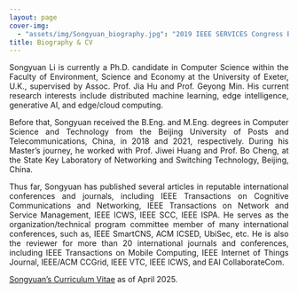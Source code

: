 ```yaml
---
layout: page
cover-img: 
  - "assets/img/Songyuan_biography.jpg": "2019 IEEE SERVICES Congress Banquet, Ripalta Guerina CR, Italy"
title: Biography & CV
---
```


<style>
p {  
    text-align:justify;
}
</style>

Songyuan Li is currently a Ph.D. candidate in Computer Science within the Faculty of Environment, Science and Economy at the University of Exeter, U.K., supervised by Assoc. Prof. Jia Hu and Prof. Geyong Min. His current research interests include distributed machine learning, edge intelligence, generative AI, and edge/cloud computing.

Before that, Songyuan received the B.Eng. and M.Eng. degrees in Computer Science and Technology from the Beijing University of Posts and Telecommunications, China, in 2018 and 2021, respectively. During his Master’s journey, he worked with Prof. Jiwei Huang and Prof. Bo Cheng, at the State Key Laboratory of Networking and Switching Technology, Beijing, China.

Thus far, Songyuan has published several articles in reputable international conferences and journals, including IEEE Transactions on Cognitive Communications and Networking, IEEE Transactions on Network and Service Management, IEEE ICWS, IEEE SCC, IEEE ISPA. He serves as the organization/technical program committee member of many international conferences, such as, IEEE SmartCNS, ACM ICSED, UbiSec, etc. He is also the reviewer for more than 20  international journals and conferences, including IEEE Transactions on Mobile Computing, IEEE Internet of Things Journal, IEEE/ACM CCGrid, IEEE VTC, IEEE ICWS, and EAI CollaborateCom.

<a href="/assets/pdf/Songyuan_CV.pdf">Songyuan’s Curriculum Vitae</a> as of April 2025.
